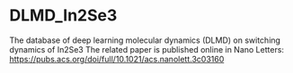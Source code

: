 # DLMD_In2Se3
The database of deep learning molecular dynamics (DLMD) on switching dynamics of In2Se3
The related paper is published online in Nano Letters: https://pubs.acs.org/doi/full/10.1021/acs.nanolett.3c03160
